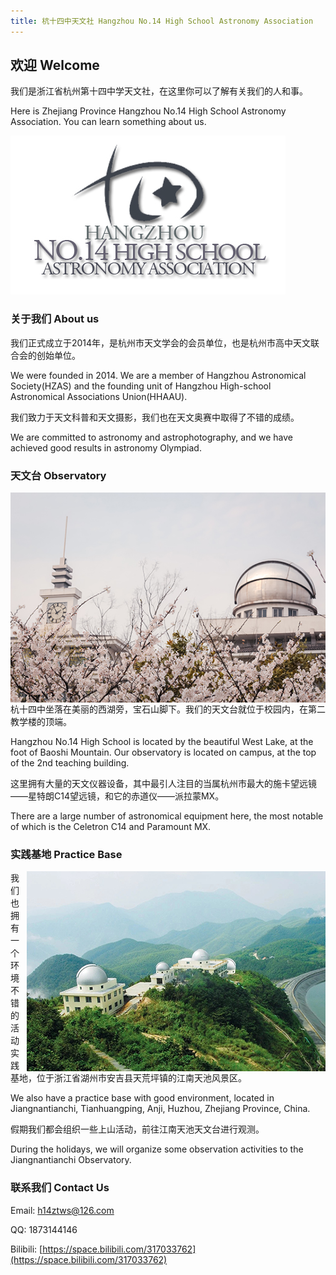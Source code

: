 ```yaml
---
title: 杭十四中天文社 Hangzhou No.14 High School Astronomy Association
---
```


## 欢迎 Welcome

我们是浙江省杭州第十四中学天文社，在这里你可以了解有关我们的人和事。

Here is Zhejiang Province Hangzhou No.14 High School Astronomy Association. You can learn something about us.

<img src="tws.jpg">

### 关于我们 About us

我们正式成立于2014年，是杭州市天文学会的会员单位，也是杭州市高中天文联合会的创始单位。

We were founded in 2014. We are a member of Hangzhou Astronomical Society(HZAS) and the founding unit of Hangzhou High-school Astronomical Associations Union(HHAAU).

我们致力于天文科普和天文摄影，我们也在天文奥赛中取得了不错的成绩。

We are committed to astronomy and astrophotography, and we have achieved good results in astronomy Olympiad.

### 天文台 Observatory

<img style="float: right;" src="fqo.jpg">

杭十四中坐落在美丽的西湖旁，宝石山脚下。我们的天文台就位于校园内，在第二教学楼的顶端。

Hangzhou No.14 High School is located by the beautiful West Lake, at the foot of Baoshi Mountain. Our observatory is located on campus, at the top of the 2nd teaching building.

这里拥有大量的天文仪器设备，其中最引人注目的当属杭州市最大的施卡望远镜——星特朗C14望远镜，和它的赤道仪——派拉蒙MX。

There are a large number of astronomical equipment here, the most notable of which is the Celetron C14 and Paramount MX.

### 实践基地 Practice Base

<img style="float: right;" src="jntc.jpg">

我们也拥有一个环境不错的活动实践基地，位于浙江省湖州市安吉县天荒坪镇的江南天池风景区。

We also have a practice base with good environment, located in Jiangnantianchi, Tianhuangping, Anji, Huzhou, Zhejiang Province, China.

假期我们都会组织一些上山活动，前往江南天池天文台进行观测。

During the holidays, we will organize some observation activities to the Jiangnantianchi Observatory.

### 联系我们 Contact Us

Email: [h14ztws@126.com](mailto:h14ztws@126.com)

QQ: 1873144146

Bilibili: [https://space.bilibili.com/317033762](https://space.bilibili.com/317033762)
